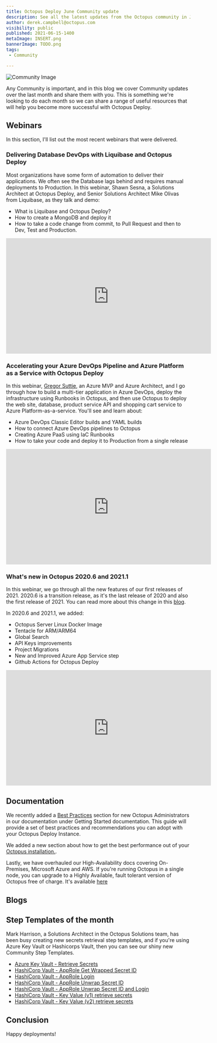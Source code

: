 ```yaml
---
title: Octopus Deploy June Community update
description: See all the latest updates from the Octopus community in June 2021
author: derek.campbell@octopus.com
visibility: public
published: 2021-06-15-1400
metaImage: INSERT.png
bannerImage: TODO.png
tags:
 - Community

---
```


![Community Image](INSERT.png)

Any Community is important, and in this blog we cover Community updates over the last month and share them with you. This is something we're looking to do each month so we can share a range of useful resources that will help you become more successful with Octopus Deploy.

## Webinars

In this section, I'll list out the most recent webinars that were delivered.

### Delivering Database DevOps with Liquibase and Octopus Deploy

Most organizations have some form of automation to deliver their applications. We often see the Database lags behind and requires manual deployments to Production. In this webinar, Shawn Sesna, a Solutions Architect at Octopus Deploy, and Senior Solutions Architect Mike Olivas from Liquibase, as they talk and demo:

- What is Liquibase and Octopus Deploy?
- How to create a MongoDB and deploy it
- How to take a code change from commit, to Pull Request and then to Dev, Test and Production.

<iframe width="560" height="315" src="https://www.youtube.com/embed/1nrxnF4LxGw" frameborder="0" allowfullscreen></iframe>

### Accelerating your Azure DevOps Pipeline and Azure Platform as a Service with Octopus Deploy

In this webinar, [Gregor Suttie](twitter.com/gregor_suttie), an Azure MVP and Azure Architect, and I go through how to build a multi-tier application in Azure DevOps, deploy the infrastructure using Runbooks in Octopus, and then use Octopus to deploy the web site, database, product service API and shopping cart service to Azure Platform-as-a-service. You'll see and learn about:

- Azure DevOps Classic Editor builds and YAML builds
- How to connect Azure DevOps pipelines to Octopus
- Creating Azure PaaS using IaC Runbooks
- How to take your code and deploy it to Production from a single release

<iframe width="560" height="315" src="https://www.youtube.com/embed/NRwFdpvNYyA" frameborder="0" allowfullscreen></iframe>

### What's new in Octopus 2020.6 and 2021.1

In this webinar, we go through all the new features of our first releases of 2021. 2020.6 is a transition release, as it's the last release of 2020 and also the first release of 2021. You can read more about this change in this [blog](https://octopus.com/blog/octopus-release-2021-q1).

In 2020.6 and 2021.1, we added:

- Octopus Server Linux Docker Image
- Tentacle for ARM/ARM64
- Global Search
- API Keys improvements
- Project Migrations
- New and Improved Azure App Service step
- Github Actions for Octopus Deploy

<iframe width="560" height="315" src="https://www.youtube.com/embed/NRwFdpvNYyA" frameborder="0" allowfullscreen></iframe>

## Documentation

We recently added a [Best Practices](https://octopus.com/docs/getting-started/best-practices) section for new Octopus Administrators in our documentation under Getting Started documentation. This guide will provide a set of best practices and recommendations you can adopt with your Octopus Deploy Instance.

We added a new section about how to get the best performance out of your [Octopus installation.](https://octopus.com/docs/administration/managing-infrastructure/performance).

Lastly, we have overhauled our High-Availability docs covering On-Premises, Microsoft Azure and AWS. If you're running Octopus in a single node, you can upgrade to a Highly Available, fault tolerant version of Octopus free of charge. It's available [here](https://octopus.com/docs/administration/high-availability)

## Blogs



## Step Templates of the month

Mark Harrison, a Solutions Architect in the Octopus Solutions team, has been busy creating new secrets retrieval step templates, and if you're using Azure Key Vault or Hashicorps Vault, then you can see our shiny new Community Step Templates.

- [Azure Key Vault - Retrieve Secrets](https://library.octopus.com/step-templates/6f59f8aa-b2db-4f7a-b02d-a72c13d386f0/actiontemplate-azure-key-vault-retrieve-secrets)
- [HashiCorp Vault - AppRole Get Wrapped Secret ID](https://library.octopus.com/step-templates/76827264-af27-46d0-913a-e093a4f0db48/actiontemplate-hashicorp-vault-approle-get-wrapped-secret-id)
- [HashiCorp Vault - AppRole Login](https://library.octopus.com/step-templates/e04a9cec-f04a-4da2-849b-1aed0fd408f0/actiontemplate-hashicorp-vault-approle-login)
- [HashiCorp Vault - AppRole Unwrap Secret ID](https://library.octopus.com/step-templates/c1f56030-0bcd-458d-bc70-b4f43ec0d30f/actiontemplate-hashicorp-vault-approle-unwrap-secret-id)
- [HashiCorp Vault - AppRole Unwrap Secret ID and Login](https://library.octopus.com/step-templates/aa113393-e615-40ed-9c5a-f95f471d728f/actiontemplate-hashicorp-vault-approle-unwrap-secret-id-and-login)
- [HashiCorp Vault - Key Value (v1) retrieve secrets](https://library.octopus.com/step-templates/9aab9522-25e0-4539-841c-8b726e6b1520/actiontemplate-hashicorp-vault-key-value-(v1)-retrieve-secrets)
- [HashiCorp Vault - Key Value (v2) retrieve secrets](https://library.octopus.com/step-templates/337f1b67-cdb0-4f33-9e08-6bf804f672d2/actiontemplate-hashicorp-vault-key-value-(v2)-retrieve-secrets)

## Conclusion

Happy deployments!
